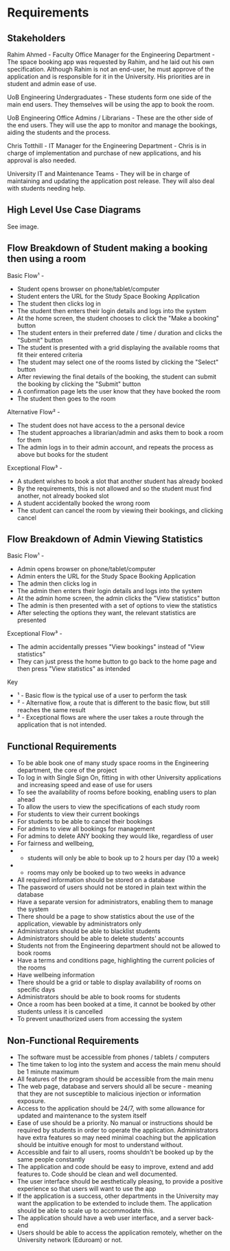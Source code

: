 # Requirements

## Stakeholders

Rahim Ahmed - Faculty Office Manager for the Engineering Department -
The space booking app was requested by Rahim, and he laid out his own specification. Although Rahim is not an end-user, he must approve of the application and is responsible for it in the University. His priorities are in student and admin ease of use.

UoB Engineering Undergraduates -
These students form one side of the main end users. They themselves will be using the app to book the room.

UoB Engineering Office Admins / Librarians -
These are the other side of the end users. They will use the app to monitor and manage the bookings, aiding the students and the process.

Chris Totthill - IT Manager for the Engineering Department -
Chris is in charge of implementation and purchase of new applications, and his approval is also needed.

University IT and Maintenance Teams -
They will be in charge of maintaining and updating the application post release. They will also deal with students needing help.

## High Level Use Case Diagrams

See image.

## Flow Breakdown of Student making a booking then using a room

Basic Flow¹ -
* Student opens browser on phone/tablet/computer
* Student enters the URL for the Study Space Booking Application
* The student then clicks log in
* The student then enters their login details and logs into the system
* At the home screen, the student chooses to click the "Make a booking" button
* The student enters in their preferred date / time / duration and clicks the "Submit" button
* The student is presented with a grid displaying the available rooms that fit their entered criteria
* The student may select one of the rooms listed by clicking the "Select" button
* After reviewing the final details of the booking, the student can submit the booking by clicking the "Submit" button
* A confirmation page lets the user know that they have booked the room
* The student then goes to the room

Alternative Flow² -
* The student does not have access to the a personal device
* The student approaches a librarian/admin and asks them to book a room for them
* The admin logs in to their admin account, and repeats the process as above but books for the student

Exceptional Flow³ -
* A student wishes to book a slot that another student has already booked
* By the requirements, this is not allowed and so the student must find another, not already booked slot
* A student accidentally booked the wrong room
* The student can cancel the room by viewing their bookings, and clicking cancel

## Flow Breakdown of Admin Viewing Statistics

Basic Flow¹ -
* Admin opens browser on phone/tablet/computer
* Admin enters the URL for the Study Space Booking Application
* The admin then clicks log in
* The admin then enters their login details and logs into the system
* At the admin home screen, the admin clicks the "View statistics" button
* The admin is then presented with a set of options to view the statistics
* After selecting the options they want, the relevant statistics are presented

Exceptional Flow³ -
* The admin accidentally presses "View bookings" instead of "View statistics"
* They can just press the home button to go back to the home page and then press "View statistics" as intended

Key

* ¹ - Basic flow is the typical use of a user to perform the task
* ² - Alternative flow, a route that is different to the basic flow, but still reaches the same result
* ³ - Exceptional flows are where the user takes a route through the application that is not intended.

## Functional Requirements

* To be able book one of many study space rooms in the Engineering department, the core of the project
* To log in with Single Sign On, fitting in with other University applications and increasing speed and ease of use for users
* To see the availability of rooms before booking, enabling users to plan ahead
* To allow the users to view the specifications of each study room
* For students to view their current bookings
* For students to be able to cancel their bookings
* For admins to view all bookings for management
* For admins to delete ANY booking they would like, regardless of user
* For fairness and wellbeing, 
* * students will only be able to book up to 2 hours per day (10 a week)
* * rooms may only be booked up to two weeks in advance
* All required information should be stored on a database
* The password of users should not be stored in plain text within the database
* Have a separate version for administrators, enabling them to manage the system
* There should be a page to show statistics about the use of the application, viewable by administrators only
* Administrators should be able to blacklist students
* Administrators should be able to delete students' accounts
* Students not from the Engineering department should not be allowed to book rooms
* Have a terms and conditions page, highlighting the current policies of the rooms
* Have wellbeing information
* There should be a grid or table to display availability of rooms on specific days
* Administrators should be able to book rooms for students
* Once a room has been booked at a time, it cannot be booked by other students unless it is cancelled
* To prevent unauthorized users from accessing the system

## Non-Functional Requirements

* The software must be accessible from phones / tablets / computers
* The time taken to log into the system and access the main menu should be 1 minute maximum
* All features of the program should be accessible from the main menu
* The web page, database and servers should all be secure - meaning that they are not susceptible to malicious injection or information exposure.
* Access to the application should be 24/7, with some allowance for updated and maintenance to the system itself
* Ease of use should be a priority. No manual or instructions should be required by students in order to operate the application. Administrators have extra features so may need minimal coaching but the application should be intuitive enough for most to understand without.
* Accessible and fair to all users, rooms shouldn't be booked up by the same people constantly
* The application and code should be easy to improve, extend and add features to. Code should be clean and well documented.
* The user interface should be aesthetically pleasing, to provide a positive experience so that users will want to use the app
* If the application is a success, other departments in the University may want the application to be extended to include them. The application should be able to scale up to accommodate this.
* The application should have a web user interface, and a server back-end
* Users should be able to access the application remotely, whether on the University network (Eduroam) or not.